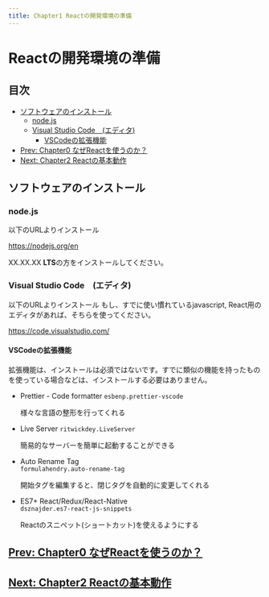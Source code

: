 ```yaml
---
title: Chapter1 Reactの開発環境の準備
---
```


<!-- omit in toc -->
# Reactの開発環境の準備

<!-- omit in toc -->
## 目次
- [ソフトウェアのインストール](#ソフトウェアのインストール)
  - [node.js](#nodejs)
  - [Visual Studio Code　(エディタ)](#visual-studio-codeエディタ)
    - [VSCodeの拡張機能](#vscodeの拡張機能)
- [Prev: Chapter0 なぜReactを使うのか？](#prev-chapter0-なぜreactを使うのか)
- [Next: Chapter2 Reactの基本動作](#next-chapter2-reactの基本動作)


## ソフトウェアのインストール

### node.js
以下のURLよりインストール

https://nodejs.org/en

XX.XX.XX **LTS**の方をインストールしてください。

### Visual Studio Code　(エディタ)
以下のURLよりインストール
もし、すでに使い慣れているjavascript, React用のエディタがあれば、そちらを使ってください。

https://code.visualstudio.com/

#### VSCodeの拡張機能
拡張機能は、インストールは必須ではないです。すでに類似の機能を持ったものを使っている場合などは、インストールする必要はありません。

- Prettier - Code formatter
  `esbenp.prettier-vscode`

  様々な言語の整形を行ってくれる  

- Live Server
  `ritwickdey.LiveServer`

  簡易的なサーバーを簡単に起動することができる

- Auto Rename Tag  
  `formulahendry.auto-rename-tag`

  開始タグを編集すると、閉じタグを自動的に変更してくれる

- ES7+ React/Redux/React-Native    
  `dsznajder.es7-react-js-snippets`

  Reactのスニペット(ショートカット)を使えるようにする

## [Prev: Chapter0 なぜReactを使うのか？](../chapters/chapter0.md)

## [Next: Chapter2 Reactの基本動作](../chapters/chapter2.md)